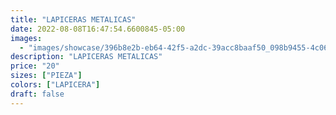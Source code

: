 ```yaml
---
title: "LAPICERAS METALICAS"
date: 2022-08-08T16:47:54.6600845-05:00
images:
  - "images/showcase/396b8e2b-eb64-42f5-a2dc-39acc8baaf50_098b9455-4c06-4312-b7ee-5830ab508aa7.webp"
description: "LAPICERAS METALICAS"
price: "20"
sizes: ["PIEZA"]
colors: ["LAPICERA"]
draft: false
---
```

